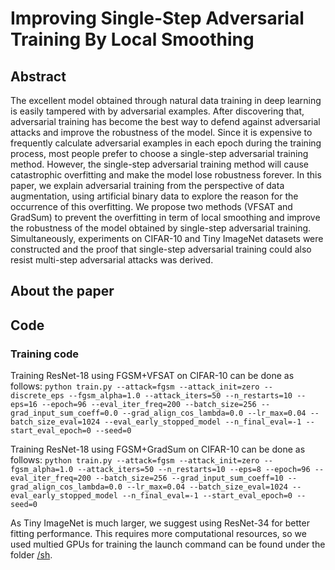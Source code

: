 # Improving Single-Step Adversarial Training By Local Smoothing

## Abstract
The excellent model obtained through natural data training in deep learning is easily tampered with by adversarial examples. After discovering that, adversarial training has become the best way to defend against adversarial attacks and improve the robustness of the model. Since it is expensive to frequently calculate adversarial examples in each epoch during the training process, most people prefer to choose a single-step adversarial training method. However, the single-step adversarial training method will cause catastrophic overfitting and make the model lose robustness forever. In this paper, we explain adversarial training from the perspective of data augmentation, using artificial binary data to explore the reason for the occurrence of this overfitting. We propose two methods (VFSAT and GradSum) to prevent the overfitting in term of local smoothing and improve the robustness of the model obtained by single-step adversarial training. Simultaneously, experiments on CIFAR-10 and Tiny ImageNet datasets were constructed and the proof that single-step adversarial training could also resist multi-step adversarial attacks was derived.

## About the paper


## Code

### Training code
Training ResNet-18 using FGSM+VFSAT on CIFAR-10 can be done as follows: `python train.py --attack=fgsm --attack_init=zero --discrete_eps --fgsm_alpha=1.0 --attack_iters=50 --n_restarts=10 --eps=16 --epoch=96 --eval_iter_freq=200 --batch_size=256 --grad_input_sum_coeff=0.0 --grad_align_cos_lambda=0.0 --lr_max=0.04 --batch_size_eval=1024 --eval_early_stopped_model --n_final_eval=-1 --start_eval_epoch=0 --seed=0`

Training ResNet-18 using FGSM+GradSum on CIFAR-10 can be done as follows: `python train.py --attack=fgsm --attack_init=zero --fgsm_alpha=1.0 --attack_iters=50 --n_restarts=10 --eps=8 --epoch=96 --eval_iter_freq=200 --batch_size=256 --grad_input_sum_coeff=10 --grad_align_cos_lambda=0.0 --lr_max=0.04 --batch_size_eval=1024 --eval_early_stopped_model --n_final_eval=-1 --start_eval_epoch=0 --seed=0`

As Tiny ImageNet is much larger, we suggest using ResNet-34 for better fitting performance. This requires more computational resources, so we used multied GPUs for training the launch command can be found under the folder [/sh](/sh).